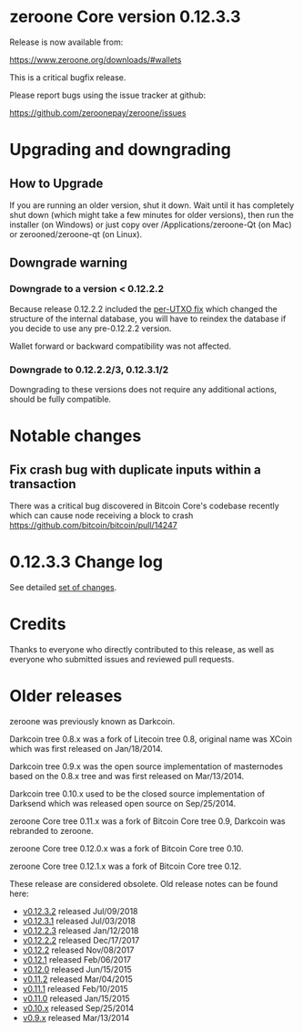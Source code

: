 zeroone Core version 0.12.3.3
==========================

Release is now available from:

  <https://www.zeroone.org/downloads/#wallets>

This is a critical bugfix release.

Please report bugs using the issue tracker at github:

  <https://github.com/zeroonepay/zeroone/issues>


Upgrading and downgrading
=========================

How to Upgrade
--------------

If you are running an older version, shut it down. Wait until it has completely
shut down (which might take a few minutes for older versions), then run the
installer (on Windows) or just copy over /Applications/zeroone-Qt (on Mac) or
zerooned/zeroone-qt (on Linux).

Downgrade warning
-----------------

### Downgrade to a version < 0.12.2.2

Because release 0.12.2.2 included the [per-UTXO fix](release-notes/zeroone/release-notes-0.12.2.2.md#per-utxo-fix)
which changed the structure of the internal database, you will have to reindex
the database if you decide to use any pre-0.12.2.2 version.

Wallet forward or backward compatibility was not affected.

### Downgrade to 0.12.2.2/3, 0.12.3.1/2

Downgrading to these versions does not require any additional actions, should be
fully compatible.


Notable changes
===============

Fix crash bug with duplicate inputs within a transaction
--------------------------------------------------------

There was a critical bug discovered in Bitcoin Core's codebase recently which
can cause node receiving a block to crash https://github.com/bitcoin/bitcoin/pull/14247

0.12.3.3 Change log
===================

See detailed [set of changes](https://github.com/zeroonepay/zeroone/compare/v0.12.3.2...zeroonepay:v0.12.3.3).

Credits
=======

Thanks to everyone who directly contributed to this release,
as well as everyone who submitted issues and reviewed pull requests.


Older releases
==============

zeroone was previously known as Darkcoin.

Darkcoin tree 0.8.x was a fork of Litecoin tree 0.8, original name was XCoin
which was first released on Jan/18/2014.

Darkcoin tree 0.9.x was the open source implementation of masternodes based on
the 0.8.x tree and was first released on Mar/13/2014.

Darkcoin tree 0.10.x used to be the closed source implementation of Darksend
which was released open source on Sep/25/2014.

zeroone Core tree 0.11.x was a fork of Bitcoin Core tree 0.9,
Darkcoin was rebranded to zeroone.

zeroone Core tree 0.12.0.x was a fork of Bitcoin Core tree 0.10.

zeroone Core tree 0.12.1.x was a fork of Bitcoin Core tree 0.12.

These release are considered obsolete. Old release notes can be found here:

- [v0.12.3.2](https://github.com/zeroonepay/zeroone/blob/master/doc/release-notes/zeroone/release-notes-0.12.3.2.md) released Jul/09/2018
- [v0.12.3.1](https://github.com/zeroonepay/zeroone/blob/master/doc/release-notes/zeroone/release-notes-0.12.3.1.md) released Jul/03/2018
- [v0.12.2.3](https://github.com/zeroonepay/zeroone/blob/master/doc/release-notes/zeroone/release-notes-0.12.2.3.md) released Jan/12/2018
- [v0.12.2.2](https://github.com/zeroonepay/zeroone/blob/master/doc/release-notes/zeroone/release-notes-0.12.2.2.md) released Dec/17/2017
- [v0.12.2](https://github.com/zeroonepay/zeroone/blob/master/doc/release-notes/zeroone/release-notes-0.12.2.md) released Nov/08/2017
- [v0.12.1](https://github.com/zeroonepay/zeroone/blob/master/doc/release-notes/zeroone/release-notes-0.12.1.md) released Feb/06/2017
- [v0.12.0](https://github.com/zeroonepay/zeroone/blob/master/doc/release-notes/zeroone/release-notes-0.12.0.md) released Jun/15/2015
- [v0.11.2](https://github.com/zeroonepay/zeroone/blob/master/doc/release-notes/zeroone/release-notes-0.11.2.md) released Mar/04/2015
- [v0.11.1](https://github.com/zeroonepay/zeroone/blob/master/doc/release-notes/zeroone/release-notes-0.11.1.md) released Feb/10/2015
- [v0.11.0](https://github.com/zeroonepay/zeroone/blob/master/doc/release-notes/zeroone/release-notes-0.11.0.md) released Jan/15/2015
- [v0.10.x](https://github.com/zeroonepay/zeroone/blob/master/doc/release-notes/zeroone/release-notes-0.10.0.md) released Sep/25/2014
- [v0.9.x](https://github.com/zeroonepay/zeroone/blob/master/doc/release-notes/zeroone/release-notes-0.9.0.md) released Mar/13/2014

